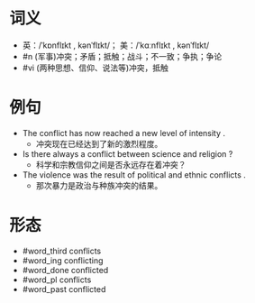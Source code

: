 # 词义
- 英：/ˈkɒnflɪkt , kənˈflɪkt/； 美：/ˈkɑːnflɪkt , kənˈflɪkt/
- #n (军事)冲突；矛盾；抵触；战斗；不一致；争执；争论
- #vi (两种思想、信仰、说法等)冲突，抵触
# 例句
- The conflict has now reached a new level of intensity .
	- 冲突现在已经达到了新的激烈程度。
- Is there always a conflict between science and religion ?
	- 科学和宗教信仰之间是否永远存在着冲突？
- The violence was the result of political and ethnic conflicts .
	- 那次暴力是政治与种族冲突的结果。
# 形态
- #word_third conflicts
- #word_ing conflicting
- #word_done conflicted
- #word_pl conflicts
- #word_past conflicted
